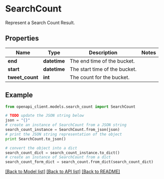 # SearchCount

Represent a Search Count Result.

## Properties
Name | Type | Description | Notes
------------ | ------------- | ------------- | -------------
**end** | **datetime** | The end time of the bucket. | 
**start** | **datetime** | The start time of the bucket. | 
**tweet_count** | **int** | The count for the bucket. | 

## Example

```python
from openapi_client.models.search_count import SearchCount

# TODO update the JSON string below
json = "{}"
# create an instance of SearchCount from a JSON string
search_count_instance = SearchCount.from_json(json)
# print the JSON string representation of the object
print SearchCount.to_json()

# convert the object into a dict
search_count_dict = search_count_instance.to_dict()
# create an instance of SearchCount from a dict
search_count_form_dict = search_count.from_dict(search_count_dict)
```
[[Back to Model list]](../README.md#documentation-for-models) [[Back to API list]](../README.md#documentation-for-api-endpoints) [[Back to README]](../README.md)


